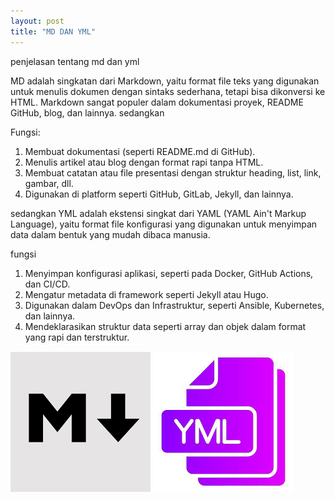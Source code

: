 ```yaml
---
layout: post
title: "MD DAN YML"
---
```

penjelasan tentang md dan yml

MD adalah singkatan dari Markdown, yaitu format file teks yang digunakan untuk menulis dokumen dengan sintaks sederhana, tetapi bisa dikonversi ke HTML. Markdown sangat populer dalam dokumentasi proyek, README GitHub, blog, dan lainnya.
sedangkan

Fungsi:
1. Membuat dokumentasi (seperti README.md di GitHub).
2. Menulis artikel atau blog dengan format rapi tanpa HTML.
3. Membuat catatan atau file presentasi dengan struktur heading, list, link, gambar, dll.
4. Digunakan di platform seperti GitHub, GitLab, Jekyll, dan lainnya.

sedangkan YML 
 adalah ekstensi singkat dari YAML (YAML Ain't Markup Language), yaitu format file konfigurasi yang digunakan untuk menyimpan data dalam bentuk yang mudah dibaca manusia.

fungsi

1. Menyimpan konfigurasi aplikasi, seperti pada Docker, GitHub Actions, dan CI/CD.
2. Mengatur metadata di framework seperti Jekyll atau Hugo.
3. Digunakan dalam DevOps dan Infrastruktur, seperti Ansible, Kubernetes, dan lainnya.
4. Mendeklarasikan struktur data seperti array dan objek dalam format yang rapi dan terstruktur.

![html link dan lists](/assets/images/md.jpg) ![html link dan lists](/assets/images/yml.jpg)

